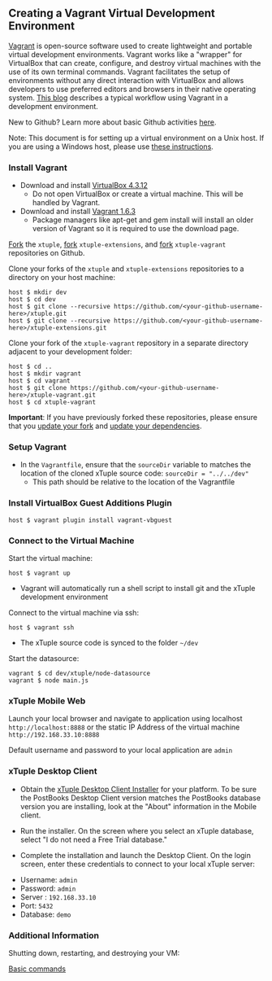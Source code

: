 ## Creating a Vagrant Virtual Development Environment ##

[Vagrant](http://docs.vagrantup.com/v2/why-vagrant/index.html) is open-source software used to create lightweight and portable virtual development environments. Vagrant works like a "wrapper" for VirtualBox that can create, configure, and destroy virtual machines with the use of its own terminal commands. Vagrant facilitates the setup of environments without any direct interaction with VirtualBox and allows developers to use preferred editors and browsers in their native operating system. [This blog](http://mitchellh.com/the-tao-of-vagrant) describes a typical workflow using Vagrant in a development environment.

New to Github? Learn more about basic Github activities [here](https://help.github.com/categories/54/articles).

Note: This document is for setting up a virtual environment on a Unix host. If you are using a Windows host,
please use [these instructions](../../wiki/Creating-a-Vagrant-Virtual-Environment-on-a-Windows-Host).

###  Install Vagrant ###

- Download and install [VirtualBox 4.3.12](https://www.virtualbox.org/wiki/Downloads)
  - Do not open VirtualBox or create a virtual machine. This will be handled by Vagrant.
- Download and install [Vagrant 1.6.3](http://www.vagrantup.com/download-archive/v1.6.3.html)
  - Package managers like apt-get and gem install will install an older version of Vagrant so it is required to use the download page.

[Fork](http://github.com/xtuple/xtuple/fork) the `xtuple`, [fork](http://github.com/xtuple/xtuple-extensions/fork)  `xtuple-extensions`, and [fork](http://github.com/xtuple/xtuple-vagrant/fork) `xtuple-vagrant` repositories on Github.

Clone your forks of the `xtuple` and `xtuple-extensions` repositories to a directory on your host machine:

    host $ mkdir dev
    host $ cd dev
    host $ git clone --recursive https://github.com/<your-github-username-here>/xtuple.git
    host $ git clone --recursive https://github.com/<your-github-username-here>/xtuple-extensions.git

Clone your fork of the `xtuple-vagrant` repository in a separate directory adjacent to your development folder:

    host $ cd ..
    host $ mkdir vagrant
    host $ cd vagrant
    host $ git clone https://github.com/<your-github-username-here>/xtuple-vagrant.git
    host $ cd xtuple-vagrant

**Important**: If you have previously forked these repositories, please ensure that you [update your fork](../../../xtuple/wiki/Basic-Git-Usage#wiki-merging) and [update your dependencies](../../../xtuple/wiki/Upgrading#wiki-update-stack-dependencies).

### Setup Vagrant ###

- In the `Vagrantfile`, ensure that the `sourceDir` variable to matches the location of the cloned xTuple source code: `sourceDir = "../../dev"`
  - This path should be relative to the location of the Vagrantfile

### Install VirtualBox Guest Additions Plugin

    host $ vagrant plugin install vagrant-vbguest

### Connect to the Virtual Machine ###

Start the virtual machine:

    host $ vagrant up

- Vagrant will automatically run a shell script to install git and the xTuple development environment

Connect to the virtual machine via ssh:

    host $ vagrant ssh

- The xTuple source code is synced to the folder `~/dev`

Start the datasource:

    vagrant $ cd dev/xtuple/node-datasource
    vagrant $ node main.js

### xTuple Mobile Web

Launch your local browser and navigate to application using localhost `http://localhost:8888` or the static IP Address of the virtual machine `http://192.168.33.10:8888`

Default username and password to your local application are `admin`

### xTuple Desktop Client ###

- Obtain the [xTuple Desktop Client Installer](https://sourceforge.net/projects/postbooks/files/latest/download?source=dlp) for your platform. To be sure the PostBooks Desktop Client version matches the PostBooks database version you are installing, look at the "About" information in the Mobile client.

- Run the installer. On the screen where you select an xTuple database, select "I do not need a Free Trial database."
-  Complete the installation and launch the Desktop Client. On the login screen, enter these credentials to connect to your local xTuple server:
  * Username: `admin`
  * Password: `admin`
  * Server : `192.168.33.10`
  * Port: `5432`
  * Database: `demo`

### Additional Information ###

Shutting down, restarting, and destroying your VM:

[Basic commands](https://github.com/xtuple/xtuple-vagrant/wiki/Vagrant-Tips-and-Tricks)
